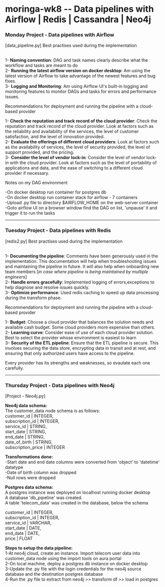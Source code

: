 # moringa-wk8 -- Data pipelines with Airflow | Redis | Cassandra | Neo4j


<h3>Monday Project - Data pipelines with Airflow</h3> [data_pipeline.py]
Best practises used during the implementation

<br>1- <b>Naming convention</b>:
DAG and task names clearly describe what the workflow and tasks are meant to do
<br>2- <b>Running the latest airflow version on docker desktop</b>:
Am using the latest version of Airflow to take advantage of the newest features and bug fixes.
<br>3- <b>Logging and Monitoring</b>: 
Am using Airflow UI's built-in logging and monitoring features to monitor DAGs and tasks for errors and performance issues. 

Recommendations for deployment and running the pipeline with a cloud-based provider

1- <b>Check the reputation and track record of the cloud provider</b>: Check the reputation and track record of the cloud provider. Look at factors such as the reliability and availability of the services, the level of customer satisfaction, and the level of innovation provided.
<br>2- <b>Evaluate the offerings of different cloud providers</b>: Look at factors such as the availability of services, the level of security provided, the level of support provided, and the pricing.
<br>3- <b>Consider the level of vendor lock-in</b>: Consider the level of vendor lock-in with the cloud provider. Look at factors such as the level of portability of applications and data, and the ease of switching to a different cloud provider if necessary.

Notes on my DAG environment

-On docker desktop run container for postgres db
<br>-On docker desktop run container stack for airflow - 7 containers
<br>-Upload .py file to directory $AIRFLOW_HOME on the web-server container 
<br>-Goto airflow UI on a browser window find the DAG on list, 'unpause' it and trigger it to run the tasks

-------------------------------------------------------------------------------------------------------------------------------------------------------
<h3>Tuesday Project - Data pipelines with Redis</h3> [redis2.py]
Best practises used during the implementation

<br>1- <b>Documenting the pipeline</b>: 
Comments have been generously used in the implementation.
This documentation will help when troubleshooting issues and maintaining the pipeline in future. 
It will also help when onboarding new team members [<i>in case where pipeline is being maintained by multiple engineers</i>]
<br>2- <b>Handle errors gracefully</b>: 
Implemented logging of errors,exceptions to help diagnose and resolve issues quickly.
<br>3- <b>Optimize performance</b>: 
Used redis caching to speed up data processing during the transform phase.


Recommendations for deployment and running the pipeline with a cloud-based provider

1- <b>Budget</b>: 
Choose a cloud provider that balances the solution needs and available cash budget. Some cloud providers more expensive than others.
<br>2- <b>Learning curve</b>:
Consider ease of use of each cloud provider solution. Best to select the provider whose environment is easiest to learn 
<br>3- <b>Security of the ETL pipeline</b>:
Ensure that the ETL pipeline is secure. 
This involves securing the data store, encrypting data in transit and at rest, and ensuring that only authorized users have access to the pipeline.

Every provider has its strengths and weaknesses, so evaulate each one carefully.

------------------------------------------------------------------------------------------------------------------------------------------------------
<h3>Thursday Project - Data pipelines with Neo4j</h3> [Project - Neo4j.py]

<b>Neo4j data schema:</b>
<br>The customer_data node schema is as follows:
<br>customer_id | INTEGER,
<br>subscription_id | INTEGER,
<br>service_id | STRING,
<br>start_date | STRING,
<br>end_date | STRING,
<br>date_of_birth | STRING,
<br>subscription_price | INTEGER

<b>Transformations done:</b>
<br>-Start date and end date columns were converted from 'object' to 'datetime' datatype
<br>-Date of birth column was dropped
<br>-Null rows were dropped

<b>Postgres data schema:</b>
<br>A postgres instance was deployed on localhost running docker desktop
<br>A database 'db_pipeline' was created.
<br>A table 'telecom_data' was created in the database, below the schema 

customer_id | INTEGER,
<br>subscription_id | INTEGER,
<br>service_id | VARCHAR,
<br>start_date | DATE,
<br>end_date | DATE,
<br>price | FLOAT

<b>Steps to setup the data pipeline:</b>
<br>1-At neo4j cloud, create an instance. Import telecom user data into customer_data node using the import tools on aura portal
<br>2-On local machine, deploy a postgres db instance on docker desktop
<br>3-Update the .py file with the login credentials for the neo4j source database and the destination postgres database
<br>4-Run the .py file to extract from neo4j >> transform df >> load in postgres 

